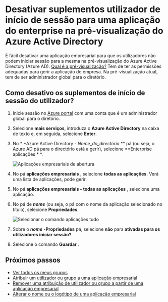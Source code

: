 <properties
    pageTitle="Desativar suplementos utilizador de início de sessão para uma aplicação do enterprise na pré-visualização do Azure Active Directory | Microsoft Azure"
    description="Como desativar uma aplicação empresarial para que os utilizadores não podem iniciar sessão para o mesmo no Azure Active Directory"
    services="active-directory"
    documentationCenter=""
    authors="curtand"
    manager="femila"
    editor=""/>

<tags
    ms.service="active-directory"
    ms.workload="identity"
    ms.tgt_pltfrm="na"
    ms.devlang="na"
    ms.topic="article"
    ms.date="10/17/2016"
    ms.author="curtand"/>


# <a name="disable-user-sign-ins-for-an-enterprise-app-in-azure-active-directory-preview"></a>Desativar suplementos utilizador de início de sessão para uma aplicação do enterprise na pré-visualização do Azure Active Directory

É fácil desativar uma aplicação empresarial para que os utilizadores não podem iniciar sessão para a mesma na pré-visualização do Azure Active Directory (Azure AD). [Qual é a pré-visualização?](active-directory-preview-explainer.md) Tem de ter as permissões adequadas para gerir a aplicação de empresa. Na pré-visualização atual, tem de ser administrador global para o diretório.

## <a name="how-do-i-disable-user-sign-ins"></a>Como desativo os suplementos de início de sessão do utilizador?

1. Inicie sessão no [Azure portal](https://portal.azure.com) com uma conta que é um administrador global para o diretório.

2. Selecione **mais serviços**, introduza o **Azure Active Directory** na caixa de texto e, em seguida, selecione **Enter**.

3. No * *Azure Active Directory - *Nome_do_directório* ** pá (ou seja, o Azure AD pá para o directório está a gerir), selecione **Enterprise aplicações * *.

    ![Aplicações empresariais de abertura](./media/active-directory-coreapps-disable-app-azure-portal/open-enterprise-apps.png)

4. No pá **aplicações empresariais** , selecione **todas as aplicações**. Verá uma lista de aplicações, pode gerir.

5. No pá **aplicações empresariais - todas as aplicações** , selecione uma aplicação.

6. No pá de ***nome*** (ou seja, o pá com o nome da aplicação selecionado no título), selecione **Propriedades**.

    ![Selecionar o comando aplicações tudo](./media/active-directory-coreapps-disable-app-azure-portal/select-app.png)

7. Sobre o ***nome*** **-Propriedades** pá, selecione **não** para **ativadas para os utilizadores iniciar sessão?**.

8. Selecione o comando **Guardar** .

## <a name="next-steps"></a>Próximos passos

- [Ver todos os meus grupos](active-directory-groups-view-azure-portal.md)
- [Atribuir um utilizador ou grupo a uma aplicação empresarial](active-directory-coreapps-assign-user-azure-portal.md)
- [Remover uma atribuição de utilizador ou grupo a partir de uma aplicação empresarial](active-directory-coreapps-remove-assignment-azure-portal.md)
- [Alterar o nome ou o logótipo de uma aplicação empresarial](active-directory-coreapps-change-app-logo-user-azure-portal.md)
